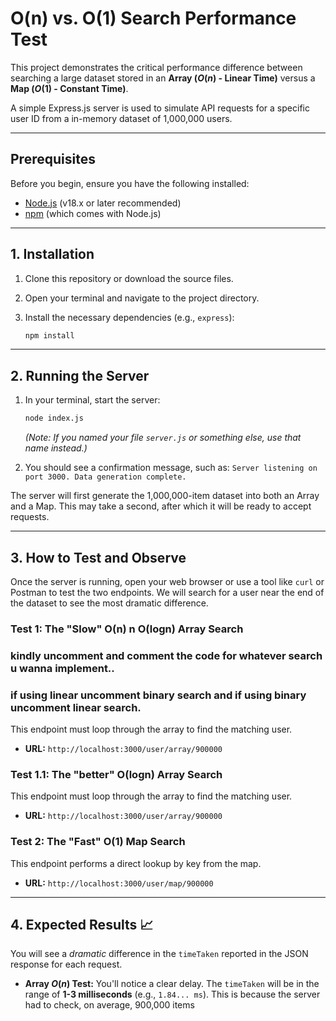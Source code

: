# O(n) vs. O(1) Search Performance Test

This project demonstrates the critical performance difference between searching a large dataset stored in an **Array ($O(n)$ - Linear Time)** versus a **Map ($O(1)$ - Constant Time)**.

A simple Express.js server is used to simulate API requests for a specific user ID from a in-memory dataset of 1,000,000 users.

---

## Prerequisites

Before you begin, ensure you have the following installed:
* [Node.js](https://nodejs.org/) (v18.x or later recommended)
* [npm](https://www.npmjs.com/) (which comes with Node.js)

---

## 1. Installation

1.  Clone this repository or download the source files.
2.  Open your terminal and navigate to the project directory.
3.  Install the necessary dependencies (e.g., `express`):

    ```bash
    npm install
    ```

---

## 2. Running the Server

1.  In your terminal, start the server:

    ```bash
    node index.js
    ```
    *(Note: If you named your file `server.js` or something else, use that name instead.)*

2.  You should see a confirmation message, such as:
    `Server listening on port 3000. Data generation complete.`

The server will first generate the 1,000,000-item dataset into both an Array and a Map. This may take a second, after which it will be ready to accept requests.

---

## 3. How to Test and Observe

Once the server is running, open your web browser or use a tool like `curl` or Postman to test the two endpoints. We will search for a user near the end of the dataset to see the most dramatic difference.

### Test 1: The "Slow" O(n) n O(logn) Array Search

### kindly uncomment and comment the code for whatever search u wanna implement..
### if using linear uncomment binary search and if using binary uncomment linear search.

This endpoint must loop through the array to find the matching user.

* **URL:** `http://localhost:3000/user/array/900000`

### Test 1.1: The "better" O(logn) Array Search

This endpoint must loop through the array to find the matching user.

* **URL:** `http://localhost:3000/user/array/900000`

### Test 2: The "Fast" O(1) Map Search

This endpoint performs a direct lookup by key from the map.

* **URL:** `http://localhost:3000/user/map/900000`

---

## 4. Expected Results 📈

You will see a *dramatic* difference in the `timeTaken` reported in the JSON response for each request.

* **Array $O(n)$ Test:**
    You'll notice a clear delay. The `timeTaken` will be in the range of **1-3 milliseconds** (e.g., `1.84... ms`). This is because the server had to check, on average, 900,000 items